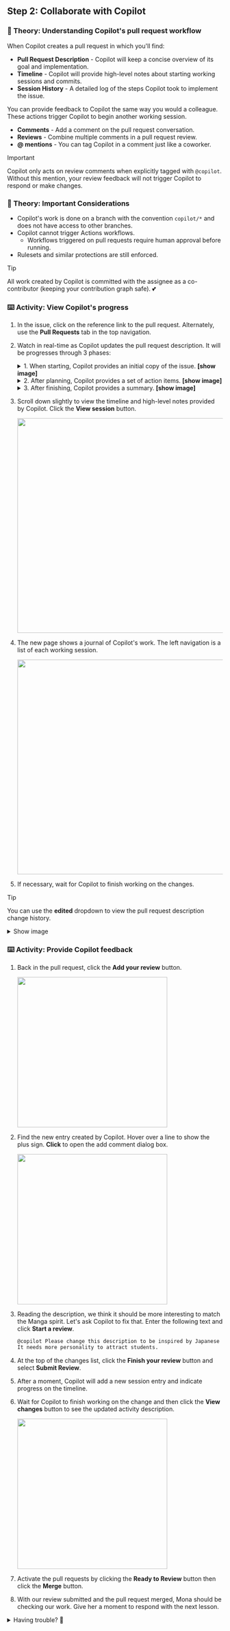 ## Step 2: Collaborate with Copilot

### 📖 Theory: Understanding Copilot's pull request workflow

When Copilot creates a pull request in which you'll find:

- **Pull Request Description** - Copilot will keep a concise overview of its goal and implementation.
- **Timeline** - Copilot will provide high-level notes about starting working sessions and commits.
- **Session History** - A detailed log of the steps Copilot took to implement the issue.

You can provide feedback to Copilot the same way you would a colleague. These actions trigger Copilot to begin another working session.

- **Comments** - Add a comment on the pull request conversation.
- **Reviews** - Combine multiple comments in a pull request review.
- **@ mentions** - You can tag Copilot in a comment just like a coworker.

> [!IMPORTANT]
> Copilot only acts on review comments when explicitly tagged with `@copilot`. Without this mention, your review feedback will not trigger Copilot to respond or make changes.

### 📖 Theory: Important Considerations

- Copilot's work is done on a branch with the convention `copilot/*` and does not have access to other branches.
- Copilot cannot trigger Actions workflows.
  - Workflows triggered on pull requests require human approval before running.
- Rulesets and similar protections are still enforced.

> [!TIP]
> All work created by Copilot is committed with the assignee as a co-contributor (keeping your contribution graph safe). 💕

### ⌨️ Activity: View Copilot's progress

1. In the issue, click on the reference link to the pull request. Alternately, use the **Pull Requests** tab in the top navigation.

1. Watch in real-time as Copilot updates the pull request description. It will be progresses through 3 phases:

   <details>
      <summary>1. When starting, Copilot provides an initial copy of the issue. <b>[show image]</b></summary>
      <img width="500" alt="image" src="https://github.com/user-attachments/assets/967dbea0-01c2-4531-9bce-5a055d3dad25" />
   </details>

   <details>
      <summary>2. After planning, Copilot provides a set of action items. <b>[show image]</b></summary>
      <img width="500" alt="image" src="https://github.com/user-attachments/assets/acadb796-6545-4b6d-b2b3-9a00ea1744a2" />
   </details>

   <details>
      <summary>3. After finishing, Copilot provides a summary. <b>[show image]</b></summary>
      <img width="500" alt="image" src="https://github.com/user-attachments/assets/61204574-0262-4c2f-af4b-09b284f31b90" />
   </details>

1. Scroll down slightly to view the timeline and high-level notes provided by Copilot. Click the **View session** button.

   <img width="500" src="https://github.com/user-attachments/assets/088260e6-bae0-40af-8186-864eb3e7b8a2" />

1. The new page shows a journal of Copilot's work. The left navigation is a list of each working session.

   <img width="500" src="https://github.com/user-attachments/assets/2c80fa91-1123-4813-a801-42af368240b9" />

1. If necessary, wait for Copilot to finish working on the changes.

> [!TIP]
> You can use the **edited** dropdown to view the pull request description change history.
>
> <details>
> <summary>Show image</summary>
> <img width="500" alt="image" src="https://github.com/user-attachments/assets/cb88a67c-e42f-463c-88cd-b23a391b28a0" />
> </details>

### ⌨️ Activity: Provide Copilot feedback

1. Back in the pull request, click the **Add your review** button.

   <img width="350" src="https://github.com/user-attachments/assets/d71847b9-573b-451e-9c85-946a6988e3f0" />

1. Find the new entry created by Copilot. Hover over a line to show the plus sign. **Click** to open the add comment dialog box.

   <img width="350" src="https://github.com/user-attachments/assets/fd1375a4-fbdf-453e-a457-7bcb1fbbea23" />

1. Reading the description, we think it should be more interesting to match the Manga spirit. Let's ask Copilot to fix that. Enter the following text and click **Start a review**.

   ```md
   @copilot Please change this description to be inspired by Japanese Manga.
   It needs more personality to attract students.
   ```

1. At the top of the changes list, click the **Finish your review** button and select **Submit Review**.

1. After a moment, Copilot will add a new session entry and indicate progress on the timeline.

1. Wait for Copilot to finish working on the change and then click the **View changes** button to see the updated activity description.

   <img width="350" src="https://github.com/user-attachments/assets/a5ccd7b5-4df8-406a-b3a8-80328ba210e5" />

1. Activate the pull requests by clicking the **Ready to Review** button then click the **Merge** button.

1. With our review submitted and the pull request merged, Mona should be checking our work. Give her a moment to respond with the next lesson.

<details>
<summary>Having trouble? 🤷</summary><br/>

If you don't get feedback, here are some things to check:

- Make sure your commit the changes in the `src/static/` directory to the branch `accelerate-with-copilot` and pushed/synchronized to GitHub.
- If Mona found a mistake, simply make a correction and push your changes again. Mona will check your work as many times as needed.

</details>
